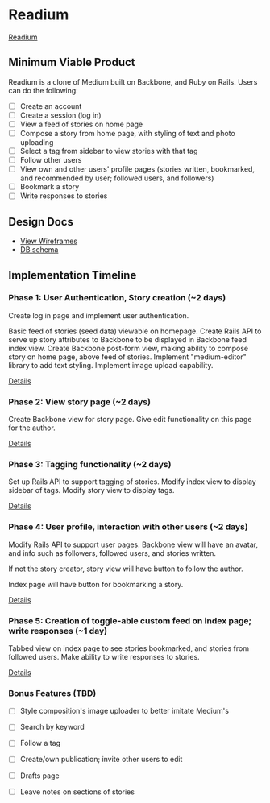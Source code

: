 # Readium

[Readium](readium-app.herokuapp.com)

## Minimum Viable Product
Readium is a clone of Medium built on Backbone, and Ruby on Rails. Users can do the following:


- [ ] Create an account
- [ ] Create a session (log in)
- [ ] View a feed of stories on home page
- [ ] Compose a story from home page, with styling of text and photo uploading
- [ ] Select a tag from sidebar to view stories with that tag
- [ ] Follow other users
- [ ] View own and other users' profile pages (stories written, bookmarked, and recommended by user; followed users, and followers)
- [ ] Bookmark a story
- [ ] Write responses to stories

## Design Docs
* [View Wireframes][views]
* [DB schema][schema]

[views]: ./docs/views.md
[schema]: ./docs/schema.md

## Implementation Timeline

### Phase 1: User Authentication, Story creation (~2 days)

Create log in page and implement user authentication.

Basic feed of stories (seed data) viewable on homepage. Create Rails API to serve up story attributes to Backbone to be displayed in Backbone feed index view. Create Backbone post-form view, making ability to compose story on home page, above feed of stories. Implement "medium-editor" library to add text styling. Implement image upload capability.

[Details][phase-one]

### Phase 2: View story page (~2 days)
Create Backbone view for story page. Give edit functionality on this page for the author.


[Details][phase-two]

### Phase 3: Tagging functionality (~2 days)
Set up Rails API to support tagging of stories. Modify index view to display sidebar of tags. Modify story view to display tags.



[Details][phase-three]

### Phase 4: User profile, interaction with other users (~2 days)
Modify Rails API to support user pages. Backbone view will have an avatar, and info such as followers, followed users, and stories written. 

If not the story creator, story view will have button to follow the author. 

Index page will have button for bookmarking a story.

[Details][phase-four]

### Phase 5: Creation of toggle-able custom feed on index page; write responses (~1 day)
Tabbed view on index page to see stories bookmarked, and stories from followed users. Make ability to write responses to stories.

[Details][phase-five]

### Bonus Features (TBD)
- [ ] Style composition's image uploader to better imitate Medium's
- [ ] Search by keyword
- [ ] Follow a tag
- [ ] Create/own publication; invite other users to edit
- [ ] Drafts page
- [ ] Leave notes on sections of stories


[phase-one]: ./docs/phases/phase1.md
[phase-two]: ./docs/phases/phase2.md
[phase-three]: ./docs/phases/phase3.md
[phase-four]: ./docs/phases/phase4.md
[phase-five]: ./docs/phases/phase5.md

